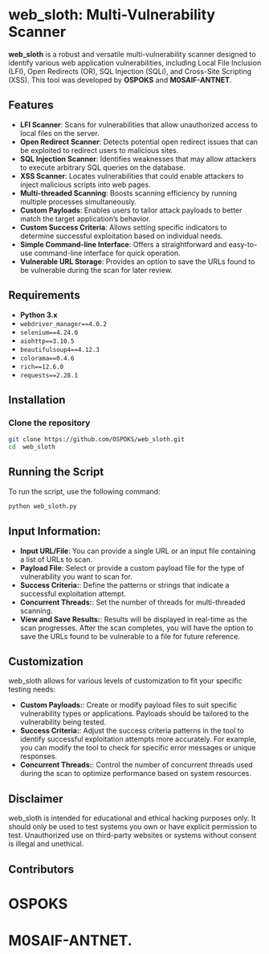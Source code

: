 
# web_sloth: Multi-Vulnerability Scanner

**web_sloth** is a robust and versatile multi-vulnerability scanner designed to identify various web application vulnerabilities, including Local File Inclusion (LFI), Open Redirects (OR), SQL Injection (SQLi), and Cross-Site Scripting (XSS). This tool was developed by **OSPOKS** and **M0SAIF-ANTNET**.

## Features

- **LFI Scanner**: Scans for vulnerabilities that allow unauthorized access to local files on the server.
- **Open Redirect Scanner**: Detects potential open redirect issues that can be exploited to redirect users to malicious sites.
- **SQL Injection Scanner**: Identifies weaknesses that may allow attackers to execute arbitrary SQL queries on the database.
- **XSS Scanner**: Locates vulnerabilities that could enable attackers to inject malicious scripts into web pages.
- **Multi-threaded Scanning**: Boosts scanning efficiency by running multiple processes simultaneously.
- **Custom Payloads**: Enables users to tailor attack payloads to better match the target application’s behavior.
- **Custom Success Criteria**: Allows setting specific indicators to determine successful exploitation based on individual needs.
- **Simple Command-line Interface**: Offers a straightforward and easy-to-use command-line interface for quick operation.
- **Vulnerable URL Storage**: Provides an option to save the URLs found to be vulnerable during the scan for later review.

## Requirements

- **Python 3.x**
- `webdriver_manager==4.0.2`
- `selenium==4.24.0`
- `aiohttp==3.10.5`
- `beautifulsoup4==4.12.3`
- `colorama==0.4.6`
- `rich==12.6.0`
- `requests==2.28.1`

## Installation

### Clone the repository

```bash
git clone https://github.com/OSPOKS/web_sloth.git
cd  web_sloth
```
## Running the Script

To run the script, use the following command:

```bash
python web_sloth.py
```
## Input Information:

- **Input URL/File**: You can provide a single URL or an input file containing a list of URLs to scan.
- **Payload File**: Select or provide a custom payload file for the type of vulnerability you want to scan for.
- **Success Criteria:**:  Define the patterns or strings that indicate a successful exploitation attempt.
- **Concurrent Threads:**: Set the number of threads for multi-threaded scanning.
- **View and Save Results:**: Results will be displayed in real-time as the scan progresses.
After the scan completes, you will have the option to save the URLs found to be vulnerable to a file for future reference.

## Customization

web_sloth allows for various levels of customization to fit your specific testing needs:
- **Custom Payloads:**: Create or modify payload files to suit specific vulnerability types or applications. Payloads should be tailored to the vulnerability being tested.
- **Success Criteria:**: Adjust the success criteria patterns in the tool to identify successful exploitation attempts more accurately. For example, you can modify the tool to check for specific error messages or unique responses.
- **Concurrent Threads:**:  Control the number of concurrent threads used during the scan to optimize performance based on system resources.

## Disclaimer

web_sloth is intended for educational and ethical hacking purposes only. It should only be used to test systems you own or have explicit permission to test. Unauthorized use on third-party websites or systems without consent is illegal and unethical.

## Contributors

 # **OSPOKS** 
 # **M0SAIF-ANTNET**.
